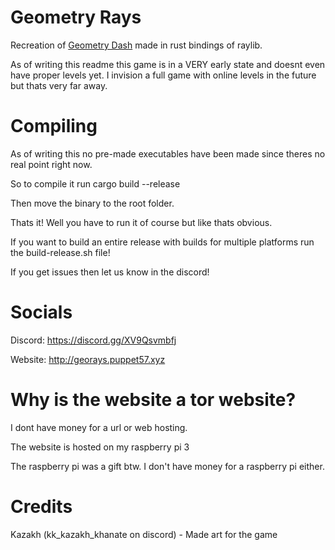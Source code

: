 # Geometry Rays
 Recreation of [Geometry Dash](https://store.steampowered.com/app/322170/Geometry_Dash) made in rust bindings of raylib.

 As of writing this readme this game is in a VERY early state and doesnt even have proper levels yet. I invision a full game with online levels in the future but thats very far away.

# Compiling
 As of writing this no pre-made executables have been made since theres no real point right now.

 So to compile it run cargo build --release

 Then move the binary to the root folder.

 Thats it! Well you have to run it of course but like thats obvious.

 If you want to build an entire release with builds for multiple platforms run the build-release.sh file!

 If you get issues then let us know in the discord!

# Socials
 Discord: https://discord.gg/XV9Qsvmbfj
 
 Website: http://georays.puppet57.xyz

# Why is the website a tor website?
 I dont have money for a url or web hosting.

 The website is hosted on my raspberry pi 3

 The raspberry pi was a gift btw. I don't have money for a raspberry pi either.

# Credits
 Kazakh (kk_kazakh_khanate on discord) - Made art for the game

